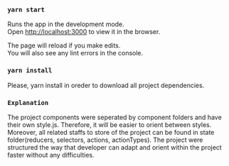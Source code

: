 ### `yarn start`

Runs the app in the development mode.<br />
Open [http://localhost:3000](http://localhost:3000) to view it in the browser.

The page will reload if you make edits.<br />
You will also see any lint errors in the console.

### `yarn install`

Please, yarn install in oreder to download all project dependencies. 

### `Explanation`

The project components were seperated by component folders and have their own style.js. Therefore, it will be easier to orient between styles. Moreover, all related staffs to store of the project can be found in state folder(reducers, selectors, actions, actionTypes). 
The project were structured the way that developer can adapt and orient within the project faster without any difficulties.
